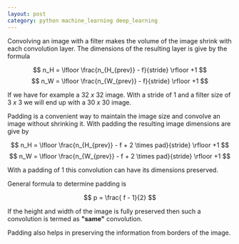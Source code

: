 ```yaml
---
layout: post
category: python machine_learning deep_learning 
---
```


Convolving an image with a filter makes the volume of the image shrink with each convolution layer. The dimensions of the resulting layer
is give by the formula

$$ n_H = \lfloor \frac{n_{H_{prev}} - f}{stride} \rfloor +1 $$
$$ n_W = \lfloor \frac{n_{W_{prev}} - f}{stride} \rfloor +1 $$


If we have for example a 32 $x$ 32 image. With a stride of 1 and a filter size of 3 $x$ 3 we will end up with a 30 $x$ 30 image.

Padding is a convenient way to maintain the image size and convolve an image without shrinking it. With padding the 
resulting image dimensions are give by 

$$ n_H = \lfloor \frac{n_{H_{prev}} - f + 2 \times pad}{stride} \rfloor +1 $$
$$ n_W = \lfloor \frac{n_{W_{prev}} - f + 2 \times pad}{stride} \rfloor +1 $$

With a padding of 1 this convolution can have its dimensions preserved. 

General formula to determine padding is 

$$ p = \frac{ f - 1}{2} $$

If the height and width of the image is fully preserved then such a convolution is termed as **"same"** convolution.

Padding also helps in preserving the information from borders of the image. 

